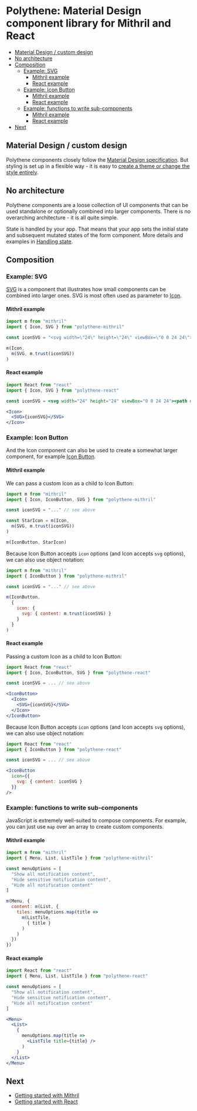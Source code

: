 # Polythene: Material Design component library for Mithril and React

<!-- MarkdownTOC autolink="true" autoanchor="true" bracket="round" levels="1,2,3" -->

- [Material Design / custom design](#material-design--custom-design)
- [No architecture](#no-architecture)
- [Composition](#composition)
  - [Example: SVG](#example-svg)
    - [Mithril example](#mithril-example)
    - [React example](#react-example)
  - [Example: Icon Button](#example-icon-button)
    - [Mithril example](#mithril-example-1)
    - [React example](#react-example-1)
  - [Example: functions to write sub-components](#example-functions-to-write-sub-components)
    - [Mithril example](#mithril-example-2)
    - [React example](#react-example-2)
- [Next](#next)

<!-- /MarkdownTOC -->


<a id="material-design--custom-design"></a>
## Material Design / custom design

Polythene components closely follow the [Material Design specification](https://material.io/guidelines/material-design/introduction.html). But styling is set up in a flexible way - it is easy to [create a theme or change the style entirely](theming.md).



<a id="no-architecture"></a>
## No architecture

Polythene components are a loose collection of UI components that can be used standalone or optionally combined into larger components. There is no overarching architecture - it is all quite simple.

State is handled by your app. That means that your app sets the initial state and subsequent mutated states of the form component. More details and examples in [Handling state](handling-state.md).



<a id="composition"></a>
## Composition


<a id="example-svg"></a>
### Example: SVG 

[SVG](components/svg.md) is a component that illustrates how small components can be combined into larger ones. SVG is most often used as parameter to [Icon](components/icon.md).

#### Mithril example

~~~javascript
import m from "mithril"
import { Icon, SVG } from "polythene-mithril"

const iconSVG = "<svg width=\"24\" height=\"24\" viewBox=\"0 0 24 24\"><path d=\"M12 17.27L18.18 21l-1.64-7.03L22 9.24l-7.19-.61L12 2 9.19 8.63 2 9.24l5.46 4.73L5.82 21z\"/></svg>"

m(Icon,
  m(SVG, m.trust(iconSVG))
)
~~~

#### React example

~~~jsx
import React from "react"
import { Icon, SVG } from "polythene-react"

const iconSVG = <svg width="24" height="24" viewBox="0 0 24 24"><path d="M12 17.27L18.18 21l-1.64-7.03L22 9.24l-7.19-.61L12 2 9.19 8.63 2 9.24l5.46 4.73L5.82 21z"/></svg>

<Icon>
  <SVG>{iconSVG}</SVG>
</Icon>
~~~

<a id="example-icon-button"></a>
### Example: Icon Button

And the Icon component can also be used to create a somewhat larger component, for example [Icon Button](components/icon-button.md).

#### Mithril example

We can pass a custom Icon as a child to Icon Button:

~~~javascript
import m from "mithril"
import { Icon, IconButton, SVG } from "polythene-mithril"

const iconSVG = "..." // see above

const StarIcon = m(Icon,
  m(SVG, m.trust(iconSVG))
)

m(IconButton, StarIcon)
~~~

Because Icon Button accepts `icon` options (and Icon accepts `svg` options), we can also use object notation:

~~~javascript
import m from "mithril"
import { IconButton } from "polythene-mithril"

const iconSVG = "..." // see above

m(IconButton,
  {
    icon: {
      svg: { content: m.trust(iconSVG) }
    }
  }
)
~~~

#### React example

Passing a custom Icon as a child to Icon Button:

~~~jsx
import React from "react"
import { Icon, IconButton, SVG } from "polythene-react"

const iconSVG = ... // see above

<IconButton>
  <Icon>
    <SVG>{iconSVG}</SVG>
  </Icon>
</IconButton>
~~~

Because Icon Button accepts `icon` options (and Icon accepts `svg` options), we can also use object notation:

~~~jsx
import React from "react"
import { IconButton } from "polythene-react"

const iconSVG = ... // see above

<IconButton
  icon={{
    svg: { content: iconSVG }
  }}
/>
~~~


<a id="example-functions-to-write-sub-components"></a>
### Example: functions to write sub-components

JavaScript is extremely well-suited to compose components. For example, you can just use `map` over an array to create custom components.

#### Mithril example

~~~javascript
import m from "mithril"
import { Menu, List, ListTile } from "polythene-mithril"

const menuOptions = [
  "Show all notification content",
  "Hide sensitive notification content",
  "Hide all notification content"
]

m(Menu, {
  content: m(List, {
    tiles: menuOptions.map(title =>
      m(ListTile,
        { title }
      )
    )
  })
})
~~~

#### React example

~~~jsx
import React from "react"
import { Menu, List, ListTile } from "polythene-react"

const menuOptions = [
  "Show all notification content",
  "Hide sensitive notification content",
  "Hide all notification content"
]

<Menu>
  <List>
    {
      menuOptions.map(title =>
        <ListTile title={title} />
      )
    }
  </List>
</Menu>
~~~


<a id="next"></a>
## Next

* [Getting started with Mithril](getting-started-mithril.md)
* [Getting started with React](getting-started-react.md)

